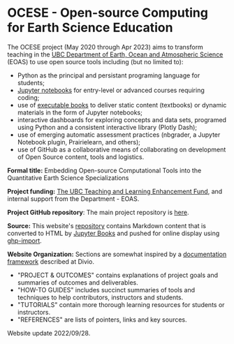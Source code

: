 
# OCESE - Open-source Computing for Earth Science Education

The OCESE project (May 2020 through Apr 2023) aims to transform teaching in the [UBC Department of Earth, Ocean and Atmospheric Science](https://www.eoas.ubc.ca) (EOAS) to use open source tools including (but no limited to):

* Python as the principal and persistant programing language for students; 
* [Jupyter notebooks](https://www.jupyter.org) for entry-level or advanced courses requiring coding;
* use of [executable books](https://executablebooks.org/en/latest/) to deliver static content (textbooks) or dynamic materials in the form of Jupyter notebooks;
* interactive dashboards for exploring concepts and data sets, programed using Python and a consistent interactive library (Plotly Dash);
* use of emerging automatic assessment practices (nbgrader, a Jupyter Notebook plugin, Prairielearn, and others);
* use of GitHub as a collaborative means of collaborating on development of Open Source content, tools and logistics.

**Formal title:** Embedding Open-source Computational Tools into the Quantitative Earth Science Specializations

**Project funding:** [The UBC Teaching and Learning Enhancement Fund](https://tlef.ubc.ca/funded-proposals/entry/714/), and internal support from the Department - EOAS.

**Project GitHub repository**: The main project repository is [here](https://github.com/eoas-ubc/eoas_tlef).

**Source:** This website's [repository](https://github.com/eoas-ubc/eoas-ubc.github.io) contains Markdown content that is converted to HTML by [Jupyter Books](https://jupyterbook.org/intro.html) and pushed for online display using [ghp-import](https://pypi.org/project/ghp-import/). 

**Website Organization:** Sections are somewhat inspired by a [documentation framework](https://documentation.divio.com/) described at Divio.

* "PROJECT & OUTCOMES" contains explanations of project goals and summaries of outcomes and deliverables.
* "HOW-TO GUIDES" includes succinct summaries of tools and techniques to help contributors, instructors and students.
* "TUTORIALS" contain more thorough learning resources for students or instructors.
* "REFERENCES" are lists of pointers, links and key sources.

Website update 2022/09/28.
